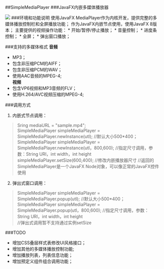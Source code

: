 ##SimpleMediaPlayer
###JavaFX内嵌多媒体播放器  
  
  
 <img src="https://github.com/Al-assad/Simple-Media-Player/blob/master/sample.PNG" >
###环境和功能说明
使用JavaFX MediaPlayer作为内核开发，提供完整的多媒体播放控制栏和全屏播放功能；  
作为JavaFX内嵌节点使用，使用JavaFX 8版本；
主要提供的视频操作功能：
* 开始/暂停/停止播放；
* 音量控制；
* 进度条控制；
* 全屏；
* 弹出窗口播放；


###支持的多媒体格式
**音频**  
* MP3；  
* 包含非压缩PCM的AIFF；  
* 包含非压缩PCM的WAV；  
* 使用AAC音频的MPEG-4;  
**视频**  
* 包含VP6视频和MP3音频的FLV；  
* 使用H.264/AVC视频压缩的MPEG-4;  


###调用方式
1. 内嵌式节点调用：  
>Sring mediaURL = "sample.mp4";  
SimpleMediaPlayer simpleMediaPlayer = SimpleMediaPlayer.newInstance(utl);  //默认大小500*400；  
SimpleMediaPlayer simpleMediaPlayer = SimpleMediaPlayer.newInstance(utl，800,600);  //指定尺寸调用，参数：String URl，int width，int height  
simpleMediaPlayer.setSize(600,400);           //修改内嵌播放器尺寸
//返回的SimpleMediaPlayer是一个JavaFX Node对象，可以像正常的JavaFX控件使用  
2. 弹出式窗口调用：
>SimpleMediaPlayer simpleMediaPlayer = SimpleMediaPlayer.popup(utl);  //默认大小500*400；  
 SimpleMediaPlayer simpleMediaPlayer = SimpleMediaPlayer.popup(utl，800,600);  //指定尺寸调用，参数：String URl，int width，int height  
 //弹出式调用暂不支持通过实例setSize
  
     
###TODO
* 增加CSS叠层样式表修改UI风格接口；  
* 增加其他的多媒体播放控制功能;  
* 增加播放列表，列表信息功能；  
* 增加预定义组件组合调用功能；  

